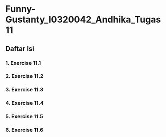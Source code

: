 # Funny-Gustanty_I0320042_Andhika_Tugas11

## Daftar Isi

### 1. Exercise 11.1
### 2. Exercise 11.2
### 3. Exercise 11.3
### 4. Exercise 11.4
### 5. Exercise 11.5
### 6. Exercise 11.6
